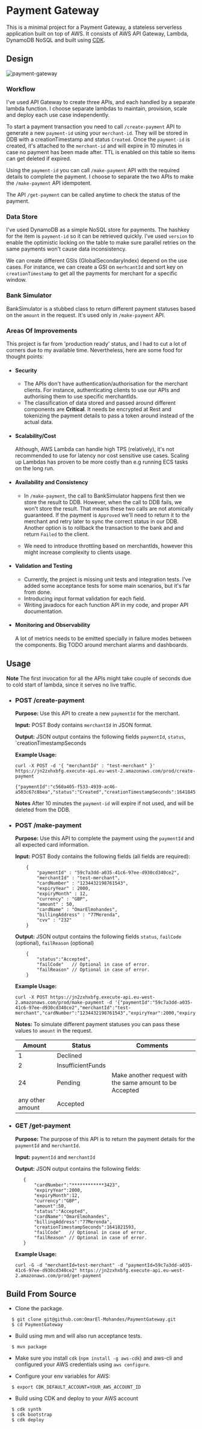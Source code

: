 # Payment Gateway

This is a minimal project for a Payment Gateway, a stateless serverless application built on top of AWS.
It consists of AWS API Gateway, Lambda, DynamoDB NoSQL and built using [CDK](https://docs.aws.amazon.com/cdk/v2/guide/getting_started.html). 

## Design 

![payment-gateway](https://user-images.githubusercontent.com/1239788/148842390-66093bfd-13cc-4396-9e95-85312914d9f4.jpeg)

### Workflow
I've used API Gateway to create three APIs, and each handled by a separate lambda function. I choose separate lambdas to maintain, provision, scale and deploy each use case independently.

To start a payment transaction you need to call `/create-payment` API to generate a new `payment-id` using your `merchant-id`. They will be stored in DDB 
with a creationTimestamp and status `Created`.
Once the `payment-id` is created, it's attached to the `merchant-id` and will expire in 10 minutes in case no payment 
has been made after. TTL is enabled on this table so items can get deleted if expired. 

Using the `payment-id` you can call `/make-payment` API with the required details to complete the payment. I choose to separate the two APIs to make the `/make-payment` API idempotent.

The API `/get-payment` can be called anytime to check the status of the payment.

### Data Store
I've used DynamoDB as a simple NoSQL store for payments. The hashkey for the item is `payment-id` so it can be retrieved quickly. I've used `version` to enable the optimistic locking 
on the table to make sure parallel retries on the same payments won't cause data inconsistency. 

We can create different GSIs (GlobalSecondaryIndex) 
depend on the use cases. For instance, we can create a GSI on `merhcantId` and sort key on `creationTimestamp` 
to get all the payments for merchant for a specific window.

### Bank Simulator
BankSimulator is a stubbed class to return different payment statuses based on the `amount` in the request. It's used only in `/make-payment` API.

### Areas Of Improvements 
This project is far from 'production ready' status, and I had to cut a lot of corners due to my available time. Nevertheless, here are some food for thought points:

- #### Security
    - The APIs don't have authentication/authorisation for the merchant clients. For instance, authenticating clients to use our APIs and authorising them 
      to use specific merchantIds.
    - The classification of data stored and passed around different components are **Critical**. It needs be encrypted at Rest and tokenizing the payment 
      details to pass a token around instead of the actual data.

- #### Scalability/Cost
   Although, AWS Lambda can handle high TPS (relatively), it's not recommended to use for latency nor cost sensitive use cases. Scaling up Lambdas 
   has proven to be more costly than e.g running ECS tasks on the long run.
   
- #### Availability and Consistency 
   - In `/make-payment`, the call to BankSimulator happens first then we store the result to DDB. However, when the call to DDB fails, we won't store the result. 
   That means these two calls are not atomically guaranteed. 
   If the payment is `Approved` we'll need to return it to the merchant and retry later to sync the correct status in our DDB. Another option is to rollback the 
   transaction to the bank and and return `Failed` to the client.
     
   - We need to introduce throttling based on merchantIds, however this might increase complexity to clients usage.
   
- #### Validation and Testing
    - Currently, the project is missing unit tests and integration tests. I've added some acceptance tests for some main scenarios, but it's far from done.
    - Introducing input format validation for each field.
    - Writing javadocs for each function API in my code, and proper API documentation.
   
- #### Monitoring and Observability
   A lot of metrics needs to be emitted specially in failure modes between the components. Big TODO around merchant alarms
   and dashboards.
 

## Usage

**Note** The first invocation for all the APIs might take couple of seconds due to cold start of lambda, 
since it serves no live traffic. 

 - ### POST /create-payment
    
    **Purpose:** Use this API to create a new ```paymentId``` for the merchant.
    
    **Input:** POST Body contains `merchantId` in JSON format.

    **Output:** JSON output contains the following fields `paymentId`, `status`, `creationTimestampSeconds

    **Example Usage:**
    
    ```
    curl -X POST -d '{ "merchantId" : "test-merchant" }'  https://jn2zxhxbfg.execute-api.eu-west-2.amazonaws.com/prod/create-payment
    
    {"paymentId":"c560a405-f533-4939-ac46-a503c67c8bea","status":"Created","creationTimestampSeconds":1641845321}
    ```
    **Notes** After 10 minutes the `payment-id` will expire if not used, and will be deleted from the DDB. 
    

 - ### POST /make-payment

   **Purpose:** Use this API to complete the payment using the ```paymentId``` and all expected card information.

   **Input:** POST Body contains the following fields (all fields are required):
    ```
        {
            "paymentId" : "59c7a3dd-a035-41c6-97ee-d930cd340ce2",
            "merchantId" : "test-merchant",
            "cardNumber" : "1234432198761543",
            "expiryYear" : 2000,
            "expiryMonth" : 12,
            "currency" : "GBP",
            "amount" : 50,
            "cardName" : "OmarElmohandes",
            "billingAddress" : "77Merenda",
            "cvv" : "232"
        }
    ```

   **Output:** JSON output contains the following fields `status`, `failCode` (optional), `failReason` (optional)
    ```
        {
            "status":"Accepted",
            "failCode"   // Optional in case of error.
            "failReason" // Optional in case of error.
        }    
    ```

   **Example Usage:**

    ```
    curl -X POST https://jn2zxhxbfg.execute-api.eu-west-2.amazonaws.com/prod/make-payment -d '{"paymentId":"59c7a3dd-a035-41c6-97ee-d930cd340ce2","merchantId":"test-merchant","cardNumber":"1234432198761543","expiryYear":2000,"expiryMonth":12,"currency":"GBP","amount":50,"cardName":"OmarElmohandes","billingAddress":"77Merenda","cvv":"232"}'
    
    ```

    **Notes:** To simulate different payment statuses you can pass these values to `amount` in the request. 
    
   | Amount  | Status  | Comments |
   | --- | --- | ---|
   | 1 | Declined |
   | 2 | InsufficientFunds |
   | 24 | Pending | Make another request with the same amount to be Accepted
   | any other amount | Accepted |

 - ### GET /get-payment

   **Purpose:** The purpose of this API is to return the payment details for the ```paymentId``` and ```merchantId```.

   **Input:** `paymentId` and `merchantId`

   **Output:** JSON output contains the following fields:
    ```
       {
           "cardNumber":"************3423",
           "expiryYear":2000,
           "expiryMonth":12,
           "currency":"GBP",
           "amount":50,
           "status":"Accepted",
           "cardName":"OmarElmohandes",
           "billingAddress":"77Merenda",
           "creationTimestampSeconds":1641821593,
           "failCode"   // Optional in case of error.
           "failReason" // Optional in case of error.
       }
    ```
   
   **Example Usage:**

    ```
    curl -G -d "merchantId=test-merchant" -d "paymentId=59c7a3dd-a035-41c6-97ee-d930cd340ce2" https://jn2zxhxbfg.execute-api.eu-west-2.amazonaws.com/prod/get-payment    
    ```

## Build From Source
- Clone the package.
```
  $ git clone git@github.com:OmarEl-Mohandes/PaymentGateway.git
  $ cd PaymentGateway
```
- Build using mvn and will also run acceptance tests.
```
  $ mvn package
```
- Make sure you install `cdk` (`npm install -g aws-cdk`) and aws-cli and configured your AWS credentials using `aws configure`.

- Configure your env variables for AWS:
```
  $ export CDK_DEFAULT_ACCOUNT=YOUR_AWS_ACCOUNT_ID
```

- Build using CDK and deploy to your AWS account
```
  $ cdk synth
  $ cdk bootstrap
  $ cdk deploy
```

